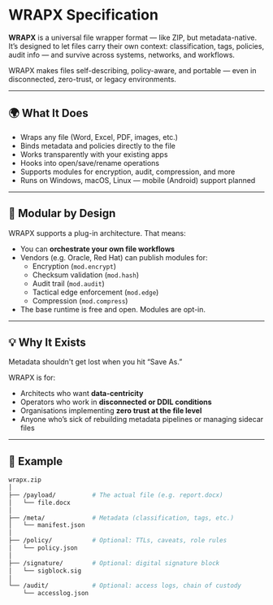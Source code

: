 # WRAPX Specification

**WRAPX** is a universal file wrapper format — like ZIP, but metadata-native. It’s designed to let files carry their own context: classification, tags, policies, audit info — and survive across systems, networks, and workflows.

WRAPX makes files self-describing, policy-aware, and portable — even in disconnected, zero-trust, or legacy environments.

---

## 🌍 What It Does

- Wraps any file (Word, Excel, PDF, images, etc.)
- Binds metadata and policies directly to the file
- Works transparently with your existing apps
- Hooks into open/save/rename operations
- Supports modules for encryption, audit, compression, and more
- Runs on Windows, macOS, Linux — mobile (Android) support planned

---

## 🧩 Modular by Design

WRAPX supports a plug-in architecture. That means:

- You can **orchestrate your own file workflows**
- Vendors (e.g. Oracle, Red Hat) can publish modules for:
  - Encryption (`mod.encrypt`)
  - Checksum validation (`mod.hash`)
  - Audit trail (`mod.audit`)
  - Tactical edge enforcement (`mod.edge`)
  - Compression (`mod.compress`)
- The base runtime is free and open. Modules are opt-in.

---

## 💡 Why It Exists

Metadata shouldn't get lost when you hit “Save As.”

WRAPX is for:
- Architects who want **data-centricity**
- Operators who work in **disconnected or DDIL conditions**
- Organisations implementing **zero trust at the file level**
- Anyone who’s sick of rebuilding metadata pipelines or managing sidecar files

---

## 📄 Example

```bash
wrapx.zip
│
├── /payload/          # The actual file (e.g. report.docx)
│   └── file.docx
│
├── /meta/             # Metadata (classification, tags, etc.)
│   └── manifest.json
│
├── /policy/           # Optional: TTLs, caveats, role rules
│   └── policy.json
│
├── /signature/        # Optional: digital signature block
│   └── sigblock.sig
│
└── /audit/            # Optional: access logs, chain of custody
    └── accesslog.json
